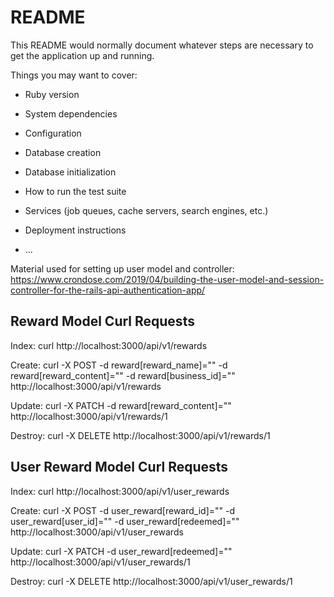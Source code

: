 # README

This README would normally document whatever steps are necessary to get the
application up and running.

Things you may want to cover:

* Ruby version

* System dependencies

* Configuration

* Database creation

* Database initialization

* How to run the test suite

* Services (job queues, cache servers, search engines, etc.)

* Deployment instructions

* ...

Material used for setting up user model and controller:
https://www.crondose.com/2019/04/building-the-user-model-and-session-controller-for-the-rails-api-authentication-app/


## Reward Model Curl Requests

Index: curl http://localhost:3000/api/v1/rewards

Create: curl -X POST -d reward[reward_name]="" -d reward[reward_content]="" -d reward[business_id]=""  http://localhost:3000/api/v1/rewards

Update: curl -X PATCH -d reward[reward_content]="" http://localhost:3000/api/v1/rewards/1

Destroy: curl -X DELETE http://localhost:3000/api/v1/rewards/1


## User Reward Model Curl Requests

Index: curl http://localhost:3000/api/v1/user_rewards

Create: curl -X POST -d user_reward[reward_id]="" -d user_reward[user_id]="" -d user_reward[redeemed]=""  http://localhost:3000/api/v1/user_rewards

Update: curl -X PATCH -d user_reward[redeemed]="" http://localhost:3000/api/v1/user_rewards/1

Destroy: curl -X DELETE http://localhost:3000/api/v1/user_rewards/1